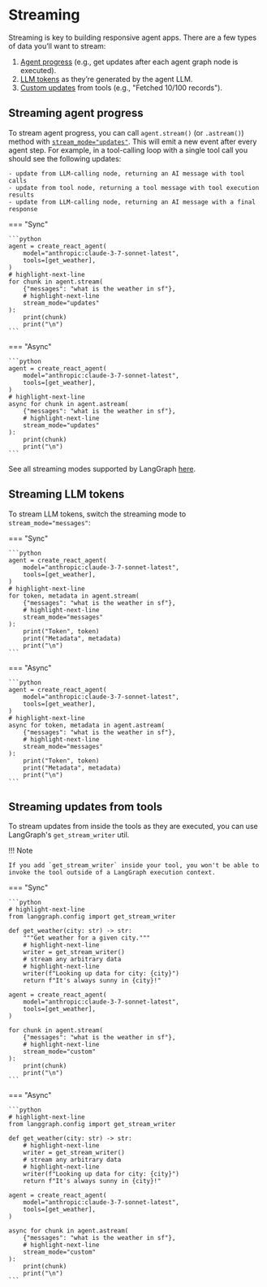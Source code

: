 # Streaming

Streaming is key to building responsive agent apps. There are a few types of data you’ll want to stream:

1. [Agent progress](#streaming-agent-progress) (e.g., get updates after each agent graph node is executed).
2. [LLM tokens](#streaming-llm-tokens) as they’re generated by the agent LLM.
3. [Custom updates](#streaming-updates-from-tools) from tools (e.g., "Fetched 10/100 records").

## Streaming agent progress

To stream agent progress, you can call `agent.stream()` (or `.astream()`) method with [`stream_mode="updates"`](../../how-tos/streaming#updates). This will emit a new event after every agent step. For example, in a tool-calling loop with a single tool call you should see the following updates:

```
- update from LLM-calling node, returning an AI message with tool calls
- update from tool node, returning a tool message with tool execution results
- update from LLM-calling node, returning an AI message with a final response
```

=== "Sync"

    ```python
    agent = create_react_agent(
        model="anthropic:claude-3-7-sonnet-latest",
        tools=[get_weather],
    )
    # highlight-next-line
    for chunk in agent.stream(
        {"messages": "what is the weather in sf"},
        # highlight-next-line
        stream_mode="updates"
    ):
        print(chunk)
        print("\n")
    ```

=== "Async"

    ```python
    agent = create_react_agent(
        model="anthropic:claude-3-7-sonnet-latest",
        tools=[get_weather],
    )
    # highlight-next-line
    async for chunk in agent.astream(
        {"messages": "what is the weather in sf"},
        # highlight-next-line
        stream_mode="updates"
    ):
        print(chunk)
        print("\n")
    ```

See all streaming modes supported by LangGraph [here](../how-tos/index.md#streaming).

## Streaming LLM tokens

To stream LLM tokens, switch the streaming mode to `stream_mode="messages"`:

=== "Sync"

    ```python
    agent = create_react_agent(
        model="anthropic:claude-3-7-sonnet-latest",
        tools=[get_weather],
    )
    # highlight-next-line
    for token, metadata in agent.stream(
        {"messages": "what is the weather in sf"},
        # highlight-next-line
        stream_mode="messages"
    ):
        print("Token", token)
        print("Metadata", metadata)
        print("\n")
    ```

=== "Async"

    ```python
    agent = create_react_agent(
        model="anthropic:claude-3-7-sonnet-latest",
        tools=[get_weather],
    )
    # highlight-next-line
    async for token, metadata in agent.astream(
        {"messages": "what is the weather in sf"},
        # highlight-next-line
        stream_mode="messages"
    ):
        print("Token", token)
        print("Metadata", metadata)
        print("\n")
    ```

## Streaming updates from tools

To stream updates from inside the tools as they are executed, you can use LangGraph's `get_stream_writer` util.

!!! Note

    If you add `get_stream_writer` inside your tool, you won't be able to invoke the tool outside of a LangGraph execution context. 

=== "Sync"

    ```python
    # highlight-next-line
    from langgraph.config import get_stream_writer

    def get_weather(city: str) -> str:
        """Get weather for a given city."""
        # highlight-next-line
        writer = get_stream_writer()
        # stream any arbitrary data
        # highlight-next-line
        writer(f"Looking up data for city: {city}")
        return f"It's always sunny in {city}!"

    agent = create_react_agent(
        model="anthropic:claude-3-7-sonnet-latest",
        tools=[get_weather],
    )

    for chunk in agent.stream(
        {"messages": "what is the weather in sf"},
        # highlight-next-line
        stream_mode="custom"
    ):
        print(chunk)
        print("\n")
    ```

=== "Async"

    ```python
    # highlight-next-line
    from langgraph.config import get_stream_writer

    def get_weather(city: str) -> str:
        # highlight-next-line
        writer = get_stream_writer()
        # stream any arbitrary data
        # highlight-next-line
        writer(f"Looking up data for city: {city}")
        return f"It's always sunny in {city}!"

    agent = create_react_agent(
        model="anthropic:claude-3-7-sonnet-latest",
        tools=[get_weather],
    )

    async for chunk in agent.astream(
        {"messages": "what is the weather in sf"},
        # highlight-next-line
        stream_mode="custom"
    ):
        print(chunk)
        print("\n")
    ```